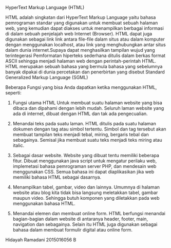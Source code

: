 HyperText Markup Language (HTML)

HTML adalah singkatan dari HyperText Markup Language yaitu bahasa pemrograman standar yang digunakan untuk membuat sebuah halaman web, yang kemudian dapat diakses untuk menampilkan berbagai informasi di dalam sebuah penjelajah web Internet (Browser). HTML dapat juga digunakan sebagai link link antara file-file dalam situs atau dalam komputer dengan menggunakan localhost, atau link yang menghubungkan antar situs dalam dunia internet.Supaya dapat menghasilkan tampilan wujud yang terintegerasi Pemformatan hiperteks sederhana ditulis dalam berkas format ASCII sehingga menjadi halaman web dengan perintah-perintah HTML. HTML merupakan sebuah bahasa yang bermula bahasa yang sebelumnya banyak dipakai di dunia percetakan dan penerbirtan yang disebut Standard Generalized Markup Language (SGML)

Beberapa Fungsi yang bisa Anda dapatkan ketika menggunakan HTML, seperti:

1. Fungsi utama HTML
Untuk membuat suatu halaman website yang bisa dibaca dan dipahami dengan lebih mudah. Seluruh laman website yang ada di internet, dibuat dengan HTML dan tak ada pengecualian.

2. Menandai teks pada suatu laman.
HTML ditulis pada suatu halaman dokumen dengan tag atau simbol tertentu. Simbol dan tag tersebut akan membuat tampilan teks menjadi tebal, miring, bergaris tebal dan sebagainya. Semisal jika membuat suatu teks menjadi teks miring atau italic.

3. Sebagai dasar website. 
Website yang dibuat tentu memiliki beberapa fitur. Dibuat menggunakan java script untuk mengatur perilaku web, implemetasi bahasa pemrograman server PHP, dan mendesain web menggunakan CSS. Semua bahasa ini dapat diaplikasikan jika web memiliki bahasa HTML sebagai dasarnya.

4. Menampilkan tabel, gambar, video dan lainnya. 
Umumnya di halaman website atau blog kita tidak bisa langsung meletakkan tabel, gambar maupun video. Sehingga butuh komponen yang diletakkan pada web menggunakan bahasa HTML.

5. Menandai elemen dan membuat online form. 
HTML berfungsi menandai bagian-bagian dalam website di antaranya header, footer, main, navigation dan sebagainya. Selain itu HTML juga digunakan sebagai bahasa dalam membuat formulir digital atau online form.

Hidayah Ramadani 2015016056 B
